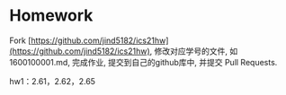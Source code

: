 Homework
========

Fork [https://github.com/jind5182/ics21hw](https://github.com/jind5182/ics21hw), 修改对应学号的文件, 如 1600100001.md, 完成作业, 提交到自己的github库中, 并提交 Pull Requests.

hw1：2.61，2.62，2.65

